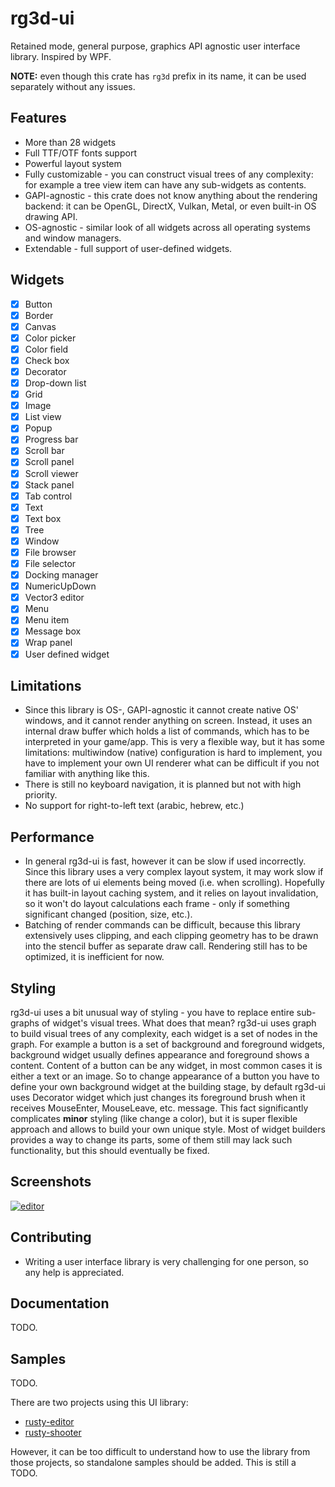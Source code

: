 # rg3d-ui

Retained mode, general purpose, graphics API agnostic user interface library. Inspired by WPF.

**NOTE:** even though this crate has `rg3d` prefix in its name, it can be used separately without any issues.

## Features

- More than 28 widgets
- Full TTF/OTF fonts support
- Powerful layout system
- Fully customizable - you can construct visual trees of any complexity: for example a tree view item can have any sub-widgets as contents.
- GAPI-agnostic - this crate does not know anything about the rendering backend: it can be OpenGL, DirectX, Vulkan, Metal, or even built-in OS drawing API.
- OS-agnostic - similar look of all widgets across all operating systems and window managers.
- Extendable - full support of user-defined widgets.

## Widgets
- [x] Button
- [x] Border
- [x] Canvas
- [x] Color picker
- [x] Color field
- [x] Check box
- [x] Decorator
- [x] Drop-down list
- [x] Grid
- [x] Image
- [x] List view
- [x] Popup
- [x] Progress bar
- [x] Scroll bar
- [x] Scroll panel
- [x] Scroll viewer
- [x] Stack panel
- [x] Tab control
- [x] Text
- [x] Text box
- [x] Tree
- [x] Window
- [x] File browser
- [x] File selector
- [x] Docking manager
- [x] NumericUpDown
- [x] Vector3<f32> editor
- [x] Menu
- [x] Menu item
- [x] Message box
- [x] Wrap panel
- [x] User defined widget

## Limitations

- Since this library is OS-, GAPI-agnostic it cannot create native OS' windows, and it cannot render anything on screen. Instead, it uses an internal draw buffer which holds a list of commands, which has to be interpreted in your game/app. This is very a flexible way, but it has some limitations: multiwindow (native) configuration is hard to implement, you have to implement your own UI renderer what can be difficult if you not familiar with anything like this.
- There is still no keyboard navigation, it is planned but not with high priority.
- No support for right-to-left text (arabic, hebrew, etc.)

## Performance

- In general rg3d-ui is fast, however it can be slow if used incorrectly. Since this library uses a very complex layout system, it may work slow if there are lots of ui elements being moved (i.e. when scrolling). Hopefully it has built-in layout caching system, and it relies on layout invalidation, so it won't do layout calculations each frame - only if something significant changed (position, size, etc.).
- Batching of render commands can be difficult, because this library extensively uses clipping, and each clipping geometry has to be drawn into the stencil buffer as separate draw call. Rendering still has to be optimized, it is inefficient for now.

## Styling

rg3d-ui uses a bit unusual way of styling - you have to replace entire sub-graphs of widget's visual trees. What does that mean? rg3d-ui uses graph to build visual trees of any complexity, each widget is a set of nodes in the graph. For example a button is a set of background and foreground widgets, background widget usually defines appearance and foreground shows a content. Content of a button can be any widget, in most common cases it is either a text or an image. So to change appearance of a button you have to define your own background widget at the building stage, by default rg3d-ui uses Decorator widget which just changes its foreground brush when it receives MouseEnter, MouseLeave, etc. message. This fact significantly complicates **minor** styling (like change a color), but it is super flexible approach and allows to build your own unique style. Most of widget builders provides a way to change its parts, some of them still may lack such functionality, but this should eventually be fixed.

## Screenshots

[![editor](https://raw.githubusercontent.com/rg3dengine/rusty-editor/master/screenshots/latest.png)](https://github.com/mrDIMAS/rusty-editor/)

## Contributing

- Writing a user interface library is very challenging for one person, so any help is appreciated.

## Documentation

TODO.

## Samples 

TODO.

There are two projects using this UI library:

- [rusty-editor](https://github.com/mrDIMAS/rusty-editor/)
- [rusty-shooter](https://github.com/mrDIMAS/rusty-shooter)

However, it can be too difficult to understand how to use the library from those projects, so standalone samples should be added. This is still a TODO.
